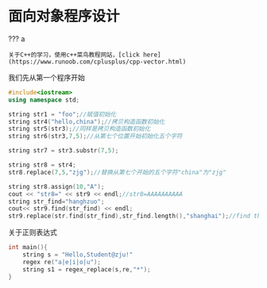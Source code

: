 # 面向对象程序设计

??? a

    关于C++的学习，使用c++菜鸟教程网站，[click here](https://www.runoob.com/cplusplus/cpp-vector.html)

我们先从第一个程序开始
```cpp
#include<iostream>
using namespace std;

string str1 = "foo";//赋值初始化
string str4("hello,china");//拷贝构造函数初始化
string str5(str3);//同样是拷贝构造函数初始化
string str6(str3,7,5);//从第七个位置开始初始化五个字符

string str7 = str3.substr(7,5);

string str8 = str4;
str8.replace(7,5,"zjg");//替换从第七个开始的五个字符"china"为"zjg"

string str8.assign(10,"A");
cout << "str8=" << str9 << endl;//str8=AAAAAAAAAA
string str_find="hanghzuo";
cout<< str9.find(str_find) << endl;
str9.replace(str.find(str_find),str_find.length(),"shanghai");//find the index and then replace
```


关于正则表达式
```cpp
int main(){
    string s = "Hello,Student@zju!"
    regex re("a|e|i|o|u");
    string s1 = regex_replace(s,re,"*");
}

```